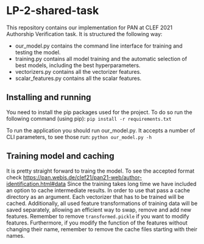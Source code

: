 # LP-2-shared-task

This repository contains our implementation for PAN at CLEF 2021 Authorship Verification task. It is structured the following way:

- our_model.py contains the command line interface for training and testing the model.
- training.py contains all model training and the automatic selection of best models, including the best hyperparameters.
- vectorizers.py contains all the vectorizer features.
- scalar_features.py contains all the scalar features.

## Installing and running

You need to install the pip packages used for the project. To do so run the following command (using pip):
`pip install -r requirements.txt`

To run the application you should run our_model.py. It accepts a number of CLI parameters, to see those run:
`python our_model.py -h`

## Training model and caching

It is pretty straight forward to traing the model. To see the accepted format check https://pan.webis.de/clef21/pan21-web/author-identification.html#data
Since the training takes long time we have included an option to cache intermediate results. In order to use that pass a cache directory as an argument.
Each vectorizer that has to be trained will be cached. Additionally, all used feature transformations of training data will be saved separately, allowing an efficient way to swap, remove and add new features. Remember to remove `transformed.pickle` if you want to modify features.
Furthermore, if you modify the function of the features without changing their name, remember to remove the cache files starting with their names.

